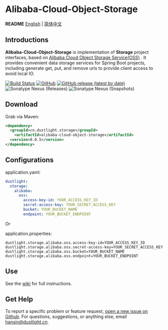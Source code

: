 # Alibaba-Cloud-Object-Storage
**README** [English](README.md) | [简体中文](README_ZH.md)

## Introductions
**Alibaba-Cloud-Object-Storage** is implementation of **Storage** project interfaces, based on [Alibaba Cloud Object Storage Service(OSS)](https://www.aliyun.com/product/oss) .
It provides convenient data storage services for Spring Boot projects, including generate get, put, and remove urls to provide client access to avoid local IO.

[![Build Status](https://travis-ci.org/dustlight-cn/storage.svg?branch=main)](https://travis-ci.org/dustlight-cn/storage) 
[![GitHub](https://img.shields.io/github/license/dustlight-cn/storage)](LICENSE)
[![GitHub release (latest by date)](https://img.shields.io/github/v/release/dustlight-cn/storage)](https://github.com/dustlight-cn/storage/releases)
![Sonatype Nexus (Releases)](https://img.shields.io/nexus/r/cn.dustlight.storage/alibaba-cloud-object-storage?server=https%3A%2F%2Foss.sonatype.org)
![Sonatype Nexus (Snapshots)](https://img.shields.io/nexus/s/cn.dustlight.storage/alibaba-cloud-object-storage?server=https%3A%2F%2Foss.sonatype.org)

## Download
Grab via Maven:
```xml
<dependency>
  <groupId>cn.dustlight.storage</groupId>
    <artifactId>alibaba-cloud-object-storage</artifactId>
  <version>0.0.5</version>
</dependency>
```

## Configurations
application.yaml:
```yaml
dustlight:
  storage:
    alibaba:
      oss:
        access-key-id: YOUR_ACCESS_KEY_ID
        secret-access-key: YOUR_SECRET_ACCESS_KEY
        bucket: YOUR_BUCKET_NAME
        endpoint: YOUR_BUCKET_ENDPOINT
```

Or

application.properties: 
```properties
dustlight.storage.alibaba.oss.access-key-id=YOUR_ACCESS_KEY_ID
dustlight.storage.alibaba.oss.secret-access-key=YOUR_SECRET_ACCESS_KEY
dustlight.storage.alibaba.oss.bucket=YOUR_BUCKET_NAME
dustlight.storage.alibaba.oss.endpoint=YOUR_BUCKET_ENDPOINT
```

## Use
See the [wiki](https://github.com/dustlight-cn/storage/wiki) for full instructions.

## Get Help
To report a specific problem or feature request, [open a new issue on Github](https://github.com/dustlight-cn/storage/issues/new).
For questions, suggestions, or anything else, email [hansin@dustlight.cn](mailto:hansin@dustlight.cn).